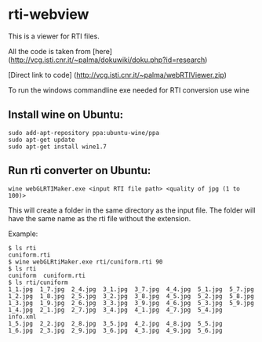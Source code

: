 rti-webview
===========

This is a viewer for RTI files.

All the code is taken from [here] (http://vcg.isti.cnr.it/~palma/dokuwiki/doku.php?id=research)

[Direct link to code] (http://vcg.isti.cnr.it/~palma/webRTIViewer.zip)

To run the windows commandline exe needed for RTI conversion use wine

Install wine on Ubuntu:
-----------------------

    sudo add-apt-repository ppa:ubuntu-wine/ppa
    sudo apt-get update
    sudo apt-get install wine1.7
    
Run rti converter on Ubuntu:
----------------------------

    wine webGLRTIMaker.exe <input RTI file path> <quality of jpg (1 to 100)>
    
This will create a folder in the same directory as the input file. The folder will have the same name as the rti file without the extension.

Example:

    $ ls rti
    cuniform.rti
    $ wine webGLRtiMaker.exe rti/cuniform.rti 90
    $ ls rti
    cuniform  cuniform.rti
    $ ls rti/cuniform
    1_1.jpg  1_7.jpg  2_4.jpg  3_1.jpg  3_7.jpg  4_4.jpg  5_1.jpg  5_7.jpg
    1_2.jpg  1_8.jpg  2_5.jpg  3_2.jpg  3_8.jpg  4_5.jpg  5_2.jpg  5_8.jpg
    1_3.jpg  1_9.jpg  2_6.jpg  3_3.jpg  3_9.jpg  4_6.jpg  5_3.jpg  5_9.jpg
    1_4.jpg  2_1.jpg  2_7.jpg  3_4.jpg  4_1.jpg  4_7.jpg  5_4.jpg  info.xml
    1_5.jpg  2_2.jpg  2_8.jpg  3_5.jpg  4_2.jpg  4_8.jpg  5_5.jpg
    1_6.jpg  2_3.jpg  2_9.jpg  3_6.jpg  4_3.jpg  4_9.jpg  5_6.jpg
